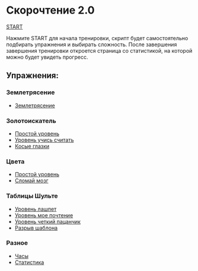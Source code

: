 # Скорочтение 2.0

[START](./docs/warm-up.html)

Нажмите START для начала тренировки, скрипт будет 
самостоятельно подбирать упражнения и выбирать сложность. 
После завершения завершения тренировки откроется страница 
со статистикой, на которой можно будет увидеть прогресс. 

## Упражнения:

### Землетрясение

- [Землетрясение](./docs/earthquake.html)

### Золотоискатель
- [Простой уровень](docs/lode-runner.html#0)
- [Уровень учись считать](docs/lode-runner.html#1)
- [Косые глазки](docs/lode-runner.html#2)

### Цвета
- [Простой уровень](./docs/colors.html#1)
- [Сломай мозг](./docs/colors.html#2)

### Таблицы Шульте
- [Уровень лашпет](docs/schulte-table.html#1)
- [Уровень мое почтение](docs/schulte-table.html#2)
- [Уровень четкий пацанчик](docs/schulte-table.html#3)
- [Разрыв шаблона](docs/schulte-table.html#4)

### Разное
- [Часы](docs/clock.html#4)
- [Статистика](./docs/stat.html)
